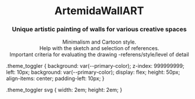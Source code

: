 <div id="header" align="center">
     <h1>ArtemidaWallART</h1>
     <h3>Unique artistic painting of walls for various creative spaces</h3>
</div>
<div id="header" align="center">
Minimalism and Cartoon style.
 </div> 
 <div id="header" align="center">
Help with the sketch and selection of references.
 </div> 
  <div id="header" align="center">
Important criteria for evaluating the drawing -referens/style/level of detail
 </div> 

.theme_toggler {
    background: var(--primary-color);
    z-index: 999999999;
    left: 10px;
    background: var(--primary-color);
    display: flex;
    height: 50px;
    align-items: center;
    padding-left: 10px;
}

.theme_toggler svg {
    width: 2em;
    height: 2em;
}
